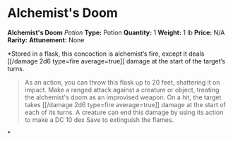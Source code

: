 # Alchemist's Doom

**Alchemist's Doom**
_Potion_
**Type:** Potion
**Quantity:** 1
**Weight:** 1 lb
**Price:** N/A
**Rarity:** 
**Attunement:** None

*Stored in a flask, this concoction is alchemist’s fire, except it deals  [[/damage 2d6 type=fire average=true]] damage at the start of the target’s turns.
<blockquote>
As an action, you can throw this flask up to 20 feet, shattering it on impact. Make a ranged attack against a creature or object, treating the alchemist's doom as an improvised weapon. On a hit, the target takes  [[/damage 2d6 type=fire average=true]] damage at the start of each of its turns. A creature can end this damage by using its action to make a DC 10 dex Save to extinguish the flames.
</blockquote>*